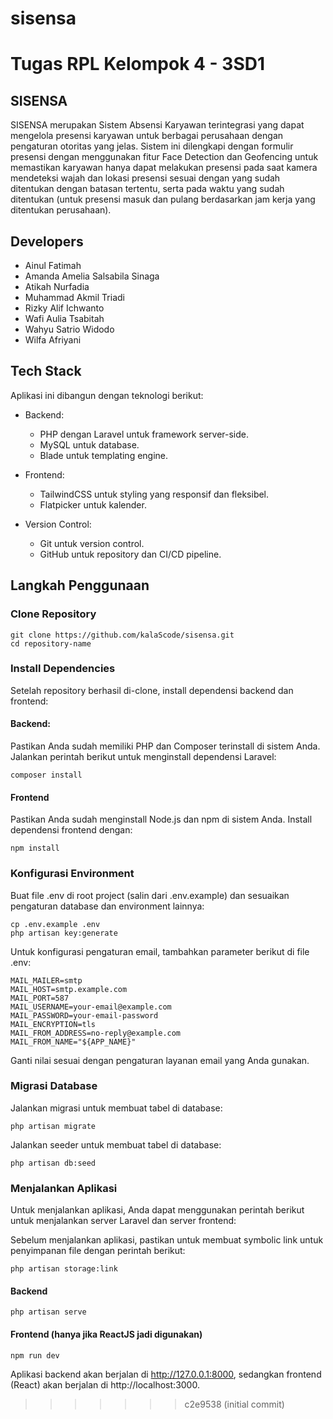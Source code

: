 # sisensa

# Tugas RPL Kelompok 4 - 3SD1

## SISENSA

SISENSA merupakan Sistem Absensi Karyawan terintegrasi yang dapat mengelola presensi karyawan untuk berbagai perusahaan dengan pengaturan otoritas yang jelas. Sistem ini dilengkapi dengan formulir presensi dengan menggunakan fitur Face Detection dan Geofencing untuk memastikan karyawan hanya dapat melakukan presensi pada saat kamera mendeteksi wajah dan lokasi presensi sesuai dengan yang sudah ditentukan dengan batasan tertentu, serta pada waktu yang sudah ditentukan (untuk presensi masuk dan pulang berdasarkan jam kerja yang ditentukan perusahaan).

## Developers

- Ainul Fatimah
- Amanda Amelia Salsabila Sinaga
- Atikah Nurfadia
- Muhammad Akmil Triadi
- Rizky Alif Ichwanto
- Wafi Aulia Tsabitah
- Wahyu Satrio Widodo
- Wilfa Afriyani

## Tech Stack

Aplikasi ini dibangun dengan teknologi berikut:

- Backend:

    - PHP dengan Laravel untuk framework server-side.
    - MySQL untuk database.
    - Blade untuk templating engine.

- Frontend:

    - TailwindCSS untuk styling yang responsif dan fleksibel.
    - Flatpicker untuk kalender.

- Version Control:
    - Git untuk version control.
    - GitHub untuk repository dan CI/CD pipeline.

## Langkah Penggunaan

### Clone Repository

    git clone https://github.com/kalaScode/sisensa.git
    cd repository-name

### Install Dependencies

Setelah repository berhasil di-clone, install dependensi backend dan frontend:

#### Backend:

Pastikan Anda sudah memiliki PHP dan Composer terinstall di sistem Anda. Jalankan perintah berikut untuk menginstall dependensi Laravel:

    composer install

#### Frontend

Pastikan Anda sudah menginstall Node.js dan npm di sistem Anda. Install dependensi frontend dengan:

    npm install

### Konfigurasi Environment

Buat file .env di root project (salin dari .env.example) dan sesuaikan pengaturan database dan environment lainnya:

    cp .env.example .env
    php artisan key:generate

Untuk konfigurasi pengaturan email, tambahkan parameter berikut di file .env:

    MAIL_MAILER=smtp
    MAIL_HOST=smtp.example.com
    MAIL_PORT=587
    MAIL_USERNAME=your-email@example.com
    MAIL_PASSWORD=your-email-password
    MAIL_ENCRYPTION=tls
    MAIL_FROM_ADDRESS=no-reply@example.com
    MAIL_FROM_NAME="${APP_NAME}"

Ganti nilai sesuai dengan pengaturan layanan email yang Anda gunakan.

### Migrasi Database

Jalankan migrasi untuk membuat tabel di database:

    php artisan migrate

Jalankan seeder untuk membuat tabel di database:

    php artisan db:seed

### Menjalankan Aplikasi

Untuk menjalankan aplikasi, Anda dapat menggunakan perintah berikut untuk menjalankan server Laravel dan server frontend:

Sebelum menjalankan aplikasi, pastikan untuk membuat symbolic link untuk penyimpanan file dengan perintah berikut:

    php artisan storage:link

#### Backend

    php artisan serve

#### Frontend (hanya jika ReactJS jadi digunakan)

    npm run dev

Aplikasi backend akan berjalan di http://127.0.0.1:8000, sedangkan frontend (React) akan berjalan di http://localhost:3000.

> > > > > > > c2e9538 (initial commit)
